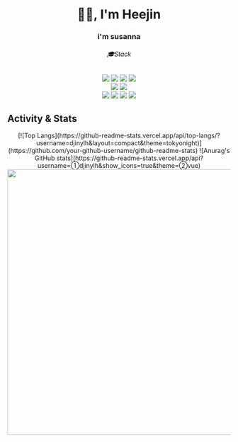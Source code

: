 <h1 align="center">✋🏻, I'm Heejin</h1>
<h3 align="center">i'm susanna</h3>





<div align=center>
  <h6>🎓Stack</h6>
<img src="https://img.shields.io/badge/CSS-663399?style=for-the-badge&logo=CSS&logoColor=white">
  <img src="https://img.shields.io/badge/SCSS-CC6699?style=for-the-badge&logo=SCSS&logoColor=white">
<img src="https://img.shields.io/badge/HTML-E34F26?style=for-the-badge&logo=HTML&logoColor=white">
<img src="https://img.shields.io/badge/JavaScript-F7DF1E?style=for-the-badge&logo=JavaScript&logoColor=white">
<br>
<img src="https://img.shields.io/badge/Java-C00000?style=for-the-badge&logo=Java&logoColor=white">
<img src="https://img.shields.io/badge/SQL-4479A1?style=for-the-badge&logo=SQL&logoColor=white">
<br>
<img src="https://img.shields.io/badge/Spring-6DB33F?style=for-the-badge&logo=Spring&logoColor=white">
<img src="https://img.shields.io/badge/Vue.js-4FC08D?style=for-the-badge&logo=Vue.js&logoColor=white">
<img src="https://img.shields.io/badge/MariaDB-003545?style=for-the-badge&logo=MariaDB&logoColor=white">
<img src="https://img.shields.io/badge/Bootstrap-7952B3?style=for-the-badge&logo=Bootstrap&logoColor=white">
<br>
</div>

## Activity & Stats
<div align=center>
[![Top Langs](https://github-readme-stats.vercel.app/api/top-langs/?username=djinylh&layout=compact&theme=tokyonight)](https://github.com/your-github-username/github-readme-stats)
![Anurag's GitHub stats](https://github-readme-stats.vercel.app/api?username=①djinylh&show_icons=true&theme=②vue)
</div>

<a href="https://www.gitanimals.org/en_US?utm_medium=image&utm_source=djinylh&utm_content=farm">
<img
  src="https://render.gitanimals.org/farms/djinylh"
  width="600"
  height="600"
/>
</a>

